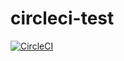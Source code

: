 # circleci-test

[![CircleCI](https://circleci.com/gh/michaelc197/circleci-test.svg?style=svg)](https://circleci.com/gh/michaelc197/circleci-test)
